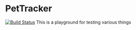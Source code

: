# PetTracker
[![Build Status](https://travis-ci.com/royshahaf/PetTracker.svg?branch=master)](https://travis-ci.com/royshahaf/PetTracker)
This is a playground for testing various things
